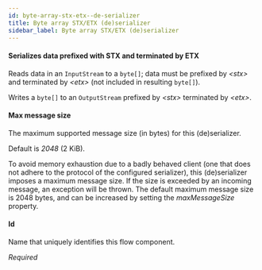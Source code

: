 ```yaml
---
id: byte-array-stx-etx--de-serializer
title: Byte array STX/ETX (de)serializer
sidebar_label: Byte array STX/ETX (de)serializer
---
```

#### Serializes data prefixed with STX and terminated by ETX
Reads data in an <code>InputStream</code> to a <code>byte[]</code>; data must be prefixed by <i>&lt;stx&gt;</i> and terminated by <i>&lt;etx&gt;</i> (not included in resulting <code>byte[]</code>).

Writes a <code>byte[]</code> to an <code>OutputStream</code> prefixed by <i>&lt;stx&gt;</i> terminated by <i>&lt;etx&gt;</i>.

#### Max message size
The maximum supported message size (in bytes) for this (de)serializer.

Default is <i>2048</i> (2 KiB).

To avoid memory exhaustion due to a badly behaved client (one that does not adhere to the protocol of the configured serializer), this (de)serializer imposes a maximum message size. If the size is exceeded by an incoming message, an exception will be thrown. The default maximum message size is 2048 bytes, and can be increased by setting the <i>maxMessageSize</i> property.

#### Id
Name that uniquely identifies this flow component.

<i>Required</i>

